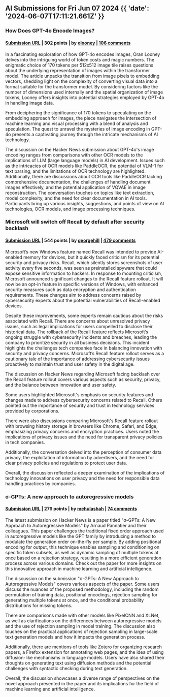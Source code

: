 ## AI Submissions for Fri Jun 07 2024 {{ 'date': '2024-06-07T17:11:21.661Z' }}

### How Does GPT-4o Encode Images?

#### [Submission URL](https://www.oranlooney.com/post/gpt-cnn/) | 302 points | by [olooney](https://news.ycombinator.com/user?id=olooney) | [106 comments](https://news.ycombinator.com/item?id=40608269)

In a fascinating exploration of how GPT-4o encodes images, Oran Looney delves into the intriguing world of token costs and magic numbers. The enigmatic choice of 170 tokens per 512x512 image tile raises questions about the underlying representation of images within the transformer model. The article unpacks the transition from image pixels to embedding vectors, shedding light on the complexity of converting visual data into a format suitable for the transformer model. By considering factors like the number of dimensions used internally and the spatial organization of image tokens, Looney offers insights into potential strategies employed by GPT-4o in handling image data.

From deciphering the significance of 170 tokens to speculating on the embedding approach for images, the piece navigates the intersection of machine learning and visual processing with a blend of analysis and speculation. The quest to unravel the mysteries of image encoding in GPT-4o presents a captivating journey through the intricate mechanisms of AI technology.

The discussion on the Hacker News submission about GPT-4o's image encoding ranges from comparisons with other OCR models to the implications of LLM (large language models) in AI development. Issues such as the intricacies of OCR models like PaddleOCR, the potential of VLM-1 for text parsing, and the limitations of OCR technology are highlighted. Additionally, there are discussions about OCR tools like PaddleOCR lacking comprehensive documentation, the challenges of handling document images effectively, and the potential application of VQVAE in image reconstruction. The conversation touches on topics like text extraction, model complexity, and the need for clear documentation in AI tools. Participants bring up various insights, suggestions, and points of view on AI technologies, OCR models, and image processing techniques.

### Microsoft will switch off Recall by default after security backlash

#### [Submission URL](https://www.wired.com/story/microsoft-recall-off-default-security-concerns/) | 544 points | by [georgehill](https://news.ycombinator.com/user?id=georgehill) | [479 comments](https://news.ycombinator.com/item?id=40610435)

Microsoft’s new Windows feature named Recall was intended to provide AI-enabled memory for devices, but it quickly faced criticism for its potential security and privacy risks. Recall, which silently stores screenshots of user activity every five seconds, was seen as preinstalled spyware that could expose sensitive information to hackers.  In response to mounting criticism, Microsoft announced significant changes to the Recall feature rollout. It will now be an opt-in feature in specific versions of Windows, with enhanced security measures such as data encryption and authentication requirements. These changes aim to address concerns raised by cybersecurity experts about the potential vulnerabilities of Recall-enabled devices.

Despite these improvements, some experts remain cautious about the risks associated with Recall. There are concerns about unresolved privacy issues, such as legal implications for users compelled to disclose their historical data. The rollback of the Recall feature reflects Microsoft’s ongoing struggle with cybersecurity incidents and breaches, leading the company to prioritize security in all business decisions. This incident highlights the challenges tech companies face in balancing innovation with security and privacy concerns. Microsoft’s Recall feature rollout serves as a cautionary tale of the importance of addressing cybersecurity issues proactively to maintain trust and user safety in the digital age.

The discussion on Hacker News regarding Microsoft facing backlash over the Recall feature rollout covers various aspects such as security, privacy, and the balance between innovation and user safety. 

Some users highlighted Microsoft's emphasis on security features and changes made to address cybersecurity concerns related to Recall. Others pointed out the importance of security and trust in technology services provided by corporations. 

There were also discussions comparing Microsoft's Recall feature rollout with browsing history storage in browsers like Chrome, Safari, and Edge, emphasizing privacy concerns and encryption practices. Users noted the implications of privacy issues and the need for transparent privacy policies in tech companies. 

Additionally, the conversation delved into the perception of consumer data privacy, the exploitation of information by advertisers, and the need for clear privacy policies and regulations to protect user data. 

Overall, the discussion reflected a deeper examination of the implications of technology innovations on user privacy and the need for responsible data handling practices by companies.

### σ-GPTs: A new approach to autoregressive models

#### [Submission URL](https://arxiv.org/abs/2404.09562) | 276 points | by [mehulashah](https://news.ycombinator.com/user?id=mehulashah) | [74 comments](https://news.ycombinator.com/item?id=40608413)

The latest submission on Hacker News is a paper titled "σ-GPTs: A New Approach to Autoregressive Models" by Arnaud Pannatier and their colleagues. This paper challenges the traditional fixed order approach used in autoregressive models like the GPT family by introducing a method to modulate the generation order on-the-fly per sample. By adding positional encoding for output, this technique enables sampling and conditioning on specific token subsets, as well as dynamic sampling of multiple tokens at once based on a rejection strategy, resulting in a more efficient generation process across various domains. Check out the paper for more insights on this innovative approach in machine learning and artificial intelligence.

The discussion on the submission "σ-GPTs: A New Approach to Autoregressive Models" covers various aspects of the paper. Some users discuss the nuances of the proposed methodology, including the random permutation of training data, positional encodings, rejection sampling for generating multiple tokens at once, and the conditional probability distributions for missing tokens. 

There are comparisons made with other models like PixelCNN and XLNet, as well as clarifications on the differences between autoregressive models and the use of rejection sampling in model training. The discussion also touches on the practical applications of rejection sampling in large-scale text generation models and how it impacts the generation process.

Additionally, there are mentions of tools like Zotero for organizing research papers, a Firefox extension for annotating web pages, and the idea of using diffusion-like mechanisms in language models. Users have also shared their thoughts on generating text using diffusion methods and the potential challenges with syntactic checking during text generation. 

Overall, the discussion showcases a diverse range of perspectives on the novel approach presented in the paper and its implications for the field of machine learning and artificial intelligence.

